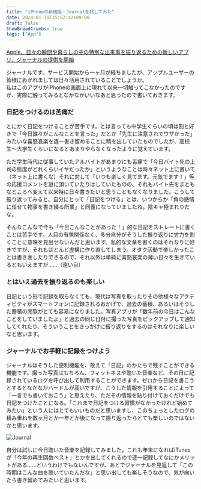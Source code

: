 ```yaml
---
title: "iPhoneの新機能・Journalを試してみた"
date: 2024-01-18T15:52:42+09:00
draft: false
ShowBreadCrumbs: true
tags: ["App"]
---
```


[Apple、日々の瞬間や暮らしの中の特別な出来事を振り返るための新しいアプリ、ジャーナルの提供を開始](https://www.apple.com/jp/newsroom/2023/12/apple-launches-journal-app-a-new-app-for-reflecting-on-everyday-moments/)

ジャーナルです。サービス開始から一ヶ月が経ちましたが、アップルユーザーの皆様におかれましては日々活用されていることでしょうか。  
私はこのアプリがiPhoneの画面上に現れて以来一切触ってこなかったのですが、実際に触ってみるとなかなかいいなあと思ったので書いておきます。

### 日記をつけるのは苦痛だ

とにかく日記をつけることが苦手です。とは言っても中学生くらいの頃は割と好きで「今日誰々がこんなことを言った」だとか「先生に注意されてウザかった」みたいな喜怒哀楽を逐一書き留めることに精を出していたものでしたが、高校生〜大学生くらいになるとあまりやらなくなったように覚えています。

ただ学生時代に従事していたアルバイトがあまりにも苦痛で「今日バイト先の上司の態度がどれくらいイヤだったか」というようなことは時々ネット上に書いて（ネット上に書くな）それに対して「いつも楽しく見てます。元気でます！」等の応援コメントを謎に頂いていたりはしていたものの、それもバイト先をまともなところへ変えて以来特に日々書きたいと思うこともなくなりました。こうして振り返ってみると、自分にとって「日記をつける」とは、いつからか「負の感情に任せて物事を書き綴る所業」と同義になっていましたね。陰キャ極まれりだな。

そんなこんなで今も「今日こんなことがあった！」的な日記をストレートに書くことは苦手です。人目の有無関係なく、多分自分がそうした振り返りに労力を割くことに意味を見出せないんだと思います。私的な文章を書くのはそれなりに好きですが、それもほとんど虚構に作り直してしまう。オタク活動で楽しかったことは書き表したりできるので、それ以外は単純に喜怒哀楽の薄い日々を生きているともいえますが……（遠い目）

### とはいえ過去を振り返るのも楽しい

日記という形で記録を取らなくても、現代は写真を取ったりその他様々なアクティビティがスマートフォンに記録されるおかげで、過去の蓄積、あるいはそうした蓄積の閲覧がとても容易になりました。写真アプリが「数年前の今日はこんなことをしていましたよ」と過去の同じ日付に撮った写真をピックアップして通知してくれたり、そういうことをきっかけに振り返りをするのはそれなりに楽しいなと思います。

### ジャーナルでお手軽に記録をつけよう

ジャーナルはそうした便利機能を、敢えて「日記」のかたちで残すことができる機能です。撮った写真はもちろん、フィットネスや聴いた音楽など、その日に記録されているログを呼び出して利用することができます。ゼロから日記を書こうとするとなかなかハードルが高いですが、こうした情報を引用することによって「一言でも書いておこう」と思えたり、ただその情報を貼り付けておくだけでも日記をつけたことになる。「これまで日記をつける習慣がなかったけれど始めてみたい」という人にはとてもいいものだと思いますし、このちょっとしたログの積み重ねを数ヶ月とか一年とか後になって振り返ったらとても楽しいのではないかと思います。

![Journal](/img/img_journal.jpeg)

自分は試しに今日聴いた音楽を記録してみました。これも年末になればiTunesが「今年の再生回数ベスト」とかを出してくれるので逐一記録してなにかメリットがある……というわけでもないんですが、あとでジャーナルを見返して「この時期はこんな曲を聴いていたんだな」と思い出しても楽しそうなので、気が向いたら書き留めてみたいと思います。
